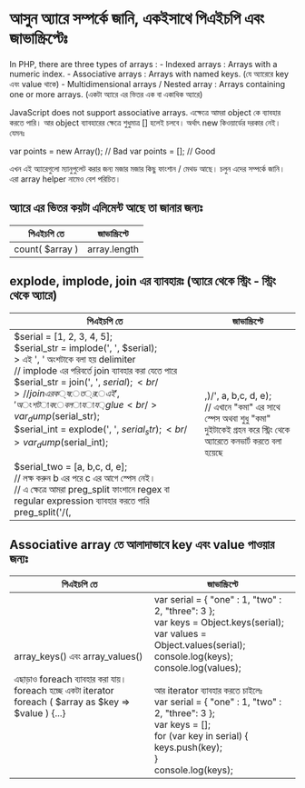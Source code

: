 # আসুন অ্যারে সম্পর্কে জানি, একইসাথে পিএইচপি এবং জাভাস্ক্রিপ্টেঃ

In PHP, there are three types of arrays :
	- Indexed arrays : Arrays with a numeric index.
	- Associative arrays : Arrays with named keys. (যে অ্যারেরে key এবং value থাকে)
	- Multidimensional arrays / Nested array : Arrays containing one or more arrays. (একটা অ্যারে এর ভিতর এক বা একাধিক অ্যারে)

JavaScript does not support associative arrays. এক্ষেত্রে আমরা object কে ব্যাবহার করতে পারি। আর object ব্যাবহারের ক্ষেত্রে শুধুমাত্র [] হলেই চলবে। অর্থাৎ new কিওয়ার্ডের দরকার নেই। যেমনঃ

var points = new Array();     // Bad
var points = [];              // Good 

এখন এই অ্যারেগুলো ম্যানুপুলেট করার জন্য মজার মজার কিছু ফাংশান / মেথড আছে। চলুন এদের সম্পর্কে জানি। এরা array helper নামেও বেশ পরিচিত।

## অ্যারে এর ভিতর কয়টা এলিমেন্ট আছে তা জানার জন্যঃ

| পিএইচপি তে | জাভাস্ক্রিপ্টে |
| --- | --- |
count( $array ) | array.length

## explode, implode, join এর ব্যাবহারঃ (অ্যারে থেকে স্ট্রিং - স্ট্রিং থেকে অ্যারে)

| পিএইচপি তে | জাভাস্ক্রিপ্টে |
| --- | --- |
$serial = [1, 2, 3, 4, 5]; <br/> $serial_str = implode(', ', $serial); <br/> > এই ', ' অংশটাকে বলা হয় delimiter <br/> // implode এর পরিবর্তে join ব্যাবহার করা যেতে পারে <br/> $serial_str = join(', ', $serial); <br/> // join এর ক্ষেত্রে এই ', ' অংশটাকে বলা যায় glue <br/> var_dump($serial_str); <br/> $serial_int = explode(', ', $serial_str); <br/> var_dump($serial_int); <br/><br/> $serial_two = [a, b,c, d, e]; <br/> // লক্ষ করুন b এর পরে c এর আগে স্পেস নেই। <br/> // এ ক্ষেত্রে আমরা preg_split ফাংশানে regex বা regular expression ব্যাবহার করতে পারি <br/> preg_split('/(, |,)/', a, b,c, d, e); <br/> // এখানে "কমা" এর সাথে স্পেস অথবা শুধু "কমা" দুইটাকেই গ্রহন করে স্ট্রিং থেকে অ্যারেতে কনভার্ট করতে বলা হয়েছে | var fruits = ["Banana", "Orange", "Apple", "Mango"]; <br/> var fruitsStr = fruits.join(' '); <br/> console.log(fruitsStr); <br/> var fruitsArr = fruitsStr.split(" "); <br/> console.log(fruitsArr);

## Associative array তে আলাদাভাবে key এবং value পাওয়ার জন্যঃ

| পিএইচপি তে | জাভাস্ক্রিপ্টে |
| --- | --- |
array_keys() এবং array_values() <br/><br/> এছাড়াও foreach ব্যাবহার করা যায়। foreach হচ্ছে একটা iterator <br/> foreach ( $array as $key => $value ) {...} | var serial = { "one" : 1, "two" : 2, "three": 3 }; <br/> var keys = Object.keys(serial); <br/> var values = Object.values(serial); <br/> console.log(keys); <br/> console.log(values); <br/><br/> আর iterator ব্যাবহার করতে চাইলেঃ <br/> var serial = { "one" : 1, "two" : 2, "three": 3 }; <br/> var keys = []; <br/> for (var key in serial) { <br/> keys.push(key); <br/> } <br/> console.log(keys);
